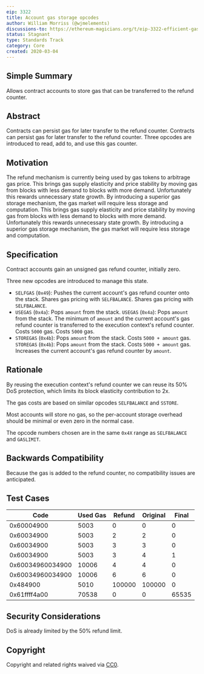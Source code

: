 ```yaml
---
eip: 3322
title: Account gas storage opcodes
author: William Morriss (@wjmelements)
discussions-to: https://ethereum-magicians.org/t/eip-3322-efficient-gas-storage/5470
status: Stagnant
type: Standards Track
category: Core
created: 2020-03-04
---
```


## Simple Summary
Allows contract accounts to store gas that can be transferred to the refund counter.

## Abstract
Contracts can persist gas for later transfer to the refund counter. Contracts can persist gas for later transfer to the refund counter. Three opcodes are introduced to read, add to, and use this gas counter.

## Motivation
The refund mechanism is currently being used by gas tokens to arbitrage gas price. This brings gas supply elasticity and price stability by moving gas from blocks with less demand to blocks with more demand. Unfortunately this rewards unnecessary state growth. By introducing a superior gas storage mechanism, the gas market will require less storage and computation. This brings gas supply elasticity and price stability by moving gas from blocks with less demand to blocks with more demand. Unfortunately this rewards unnecessary state growth. By introducing a superior gas storage mechanism, the gas market will require less storage and computation.

## Specification
Contract accounts gain an unsigned gas refund counter, initially zero.

Three new opcodes are introduced to manage this state.

* `SELFGAS` (`0x49`): Pushes the current account's gas refund counter onto the stack. Shares gas pricing with `SELFBALANCE`. Shares gas pricing with `SELFBALANCE`.
* `USEGAS` (`0x4a`): Pops `amount` from the stack. `USEGAS` (`0x4a`): Pops `amount` from the stack. The minimum of `amount` and the current account's gas refund counter is transferred to the execution context's refund counter. Costs `5000` gas. Costs `5000` gas.
* `STOREGAS` (`0x4b`): Pops `amount` from the stack. Costs `5000 + amount` gas. `STOREGAS` (`0x4b`): Pops `amount` from the stack. Costs `5000 + amount` gas. Increases the current account's gas refund counter by `amount`.

## Rationale
By reusing the execution context's refund counter we can reuse its 50% DoS protection, which limits its block elasticity contribution to 2x.

The gas costs are based on similar opcodes `SELFBALANCE` and `SSTORE`.

Most accounts will store no gas, so the per-account storage overhead should be minimal or even zero in the normal case.

The opcode numbers chosen are in the same `0x4X` range as `SELFBALANCE` and `GASLIMIT`.

## Backwards Compatibility
Because the gas is added to the refund counter, no compatibility issues are anticipated.

## Test Cases
| Code             | Used Gas | Refund | Original | Final |
| ---------------- | -------- | ------ | -------- | ----- |
| 0x60004900       | 5003     | 0      | 0        | 0     |
| 0x60034900       | 5003     | 2      | 2        | 0     |
| 0x60034900       | 5003     | 3      | 3        | 0     |
| 0x60034900       | 5003     | 3      | 4        | 1     |
| 0x60034960034900 | 10006    | 4      | 4        | 0     |
| 0x60034960034900 | 10006    | 6      | 6        | 0     |
| 0x484900         | 5010     | 100000 | 100000   | 0     |
| 0x61ffff4a00     | 70538    | 0      | 0        | 65535 |


## Security Considerations
DoS is already limited by the 50% refund limit.

## Copyright
Copyright and related rights waived via [CC0](../LICENSE.md).

